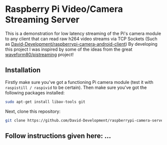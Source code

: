 # Raspberry Pi Video/Camera Streaming Server

This is a demonstration for low latency streaming of the Pi's camera module to
any client that can read raw h264 video streams via TCP Sockets (Such as [David-Development/raspberrypi-camera-android-client](https://github.com/David-Development/raspberrypi-camera-android-client/tree/master))
By developing this project I was inspired by some of the ideas from the great [waveform80/pistreaming](https://github.com/waveform80/pistreaming) project!

## Installation

Firstly make sure you've got a functioning Pi camera module (test it with
`raspistill / raspivid` to be certain). Then make sure you've got the following packages
installed:

```bash
sudo apt-get install libav-tools git
```

Next, clone this repository:

```bash
git clone https://github.com/David-Development/raspberrypi-camera-server.git
```


## Follow instructions given here: ...

